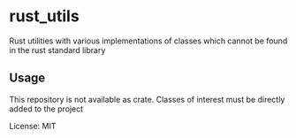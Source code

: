 # rust_utils

Rust utilities with various implementations of classes which cannot
be found in the rust standard library

## Usage

This repository is not available as crate. Classes of interest must
be directly added to the project

License: MIT
